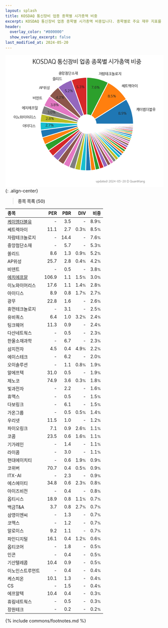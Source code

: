 ```yaml
---
layout: splash
title: KOSDAQ 통신장비 업종 종목별 시가총액 비중
excerpt: KOSDAQ 통신장비 업종 종목별 시가총액 비중입니다. 종목별로 주요 재무 지표를 함께 표시합니다.
header:
  overlay_color: "#800000"
  show_overlay_excerpt: false
last_modified_at: 2024-05-20
---
```



![KOSDAQ 통신장비 업종 종목별 시가총액 비중](/stats/sector/images/kosdaq_업종_통신장비_종목.png){: .align-center}


> **종목 목록 (50)**<a id="list"></a>

| **종목** | **PER** | **PBR** | **DIV** | **비중** |
| :------- | ------: | ------: | ------: | -------: |
| [케이엠더블유](/032500/) | - | 3.5 | - | 8.9<small>%</small> |
| 쎄트렉아이 | 11.1 | 2.7 | 0.3<small>%</small> | 8.5<small>%</small> |
| 자람테크놀로지 | - | 14.4 | - | 7.6<small>%</small> |
| 중앙첨단소재 | - | 5.7 | - | 5.3<small>%</small> |
| 쏠리드 | 8.6 | 1.3 | 0.9<small>%</small> | 5.2<small>%</small> |
| AP위성 | 25.7 | 2.8 | 0.4<small>%</small> | 4.2<small>%</small> |
| 비덴트 | - | 0.5 | - | 3.8<small>%</small> |
| [에치에프알](/230240/) | 106.9 | 1.1 | 1.5<small>%</small> | 3.0<small>%</small> |
| 이노와이어리스 | 17.6 | 1.1 | 1.4<small>%</small> | 2.8<small>%</small> |
| 아이디스 | 8.9 | 0.8 | 1.7<small>%</small> | 2.7<small>%</small> |
| 광무 | 22.8 | 1.6 | - | 2.6<small>%</small> |
| 휴먼테크놀로지 | - | 3.1 | - | 2.5<small>%</small> |
| 유비쿼스 | 6.4 | 1.0 | 3.2<small>%</small> | 2.4<small>%</small> |
| 팅크웨어 | 11.3 | 0.9 | - | 2.4<small>%</small> |
| 다산네트웍스 | - | 0.5 | - | 2.3<small>%</small> |
| 한울소재과학 | - | 6.7 | - | 2.3<small>%</small> |
| 삼지전자 | 4.5 | 0.4 | 4.9<small>%</small> | 2.2<small>%</small> |
| 에이스테크 | - | 6.2 | - | 2.0<small>%</small> |
| 오이솔루션 | - | 1.1 | 0.8<small>%</small> | 1.9<small>%</small> |
| 알에프텍 | 31.0 | 0.5 | - | 1.9<small>%</small> |
| 제노코 | 74.9 | 3.6 | 0.3<small>%</small> | 1.8<small>%</small> |
| 빛과전자 | - | 2.2 | - | 1.6<small>%</small> |
| 휴맥스 | - | 0.5 | - | 1.5<small>%</small> |
| 다보링크 | - | 6.1 | - | 1.5<small>%</small> |
| 가온그룹 | - | 0.5 | 0.5<small>%</small> | 1.4<small>%</small> |
| 우리넷 | 11.5 | 1.0 | - | 1.2<small>%</small> |
| 파이오링크 | 7.1 | 0.9 | 2.6<small>%</small> | 1.1<small>%</small> |
| 코콤 | 23.5 | 0.6 | 1.6<small>%</small> | 1.1<small>%</small> |
| 기가레인 | - | 1.4 | - | 1.1<small>%</small> |
| 라이콤 | - | 3.0 | - | 1.1<small>%</small> |
| 현대에이치티 | - | 0.6 | 1.9<small>%</small> | 0.9<small>%</small> |
| 코위버 | 70.7 | 0.4 | 0.5<small>%</small> | 0.9<small>%</small> |
| ITX-AI | - | 2.3 | - | 0.9<small>%</small> |
| 에스에이티 | 34.8 | 0.6 | 2.3<small>%</small> | 0.8<small>%</small> |
| 아이즈비전 | - | 0.4 | - | 0.8<small>%</small> |
| 옵티시스 | 18.9 | 0.8 | 1.1<small>%</small> | 0.7<small>%</small> |
| 백금T&A | 3.7 | 0.8 | 2.7<small>%</small> | 0.7<small>%</small> |
| 삼영이엔씨 | - | 1.3 | - | 0.7<small>%</small> |
| 코맥스 | - | 1.2 | - | 0.7<small>%</small> |
| 알로이스 | 9.2 | 1.1 | - | 0.7<small>%</small> |
| 파인디지털 | 16.1 | 0.4 | 1.2<small>%</small> | 0.6<small>%</small> |
| 옵티코어 | - | 1.8 | - | 0.5<small>%</small> |
| 인콘 | - | 0.4 | - | 0.5<small>%</small> |
| 기산텔레콤 | 10.4 | 0.9 | - | 0.5<small>%</small> |
| 이노인스트루먼트 | - | 0.4 | - | 0.4<small>%</small> |
| 케스피온 | 10.1 | 1.3 | - | 0.4<small>%</small> |
| CS | - | 1.5 | - | 0.4<small>%</small> |
| 에프알텍 | 10.4 | 0.4 | - | 0.3<small>%</small> |
| 휴림네트웍스 | - | 0.5 | - | 0.3<small>%</small> |
| 장원테크 | - | 0.2 | - | 0.2<small>%</small> |

{% include commons/footnotes.md %}